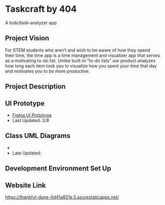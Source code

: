 # Taskcraft by 404
A todo/task-analyzer app

## Project Vision
For STEM students who aren’t and wish to be aware of how they spend their time, the time app is a time management and visualizer app that serves as a motivating to-do list.
Unlike built-in “to-do lists” our product analyzes how long each item took you to visualize how you spent your time that day and motivates you to be more productive.

## Project Description

## UI Prototype
- [Figma UI Prototype](https://www.figma.com/file/ZOc6xjfhkhTE3yyKUHFoGL/404-visualizer-app?type=design&node-id=0%3A1&mode=design&t=Oi5bb2p3YFzPVBrt-1)
- Last Updated: 2/8

## Class UML Diagrams
- 
- Late Updated:

## Development Environment Set Up

## Website Link
https://thankful-dune-0d41a831e.5.azurestaticapps.net/
